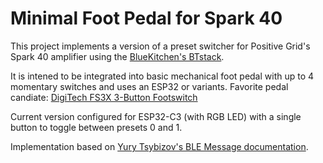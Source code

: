 # Minimal Foot Pedal for Spark 40

This project implements a version of a preset switcher for Positive Grid's Spark 40 amplifier
using the [BlueKitchen's BTstack](https://github.com/bluekitchen/btstack).

It is intened to be integrated into basic mechanical foot pedal with up to 4 momentary switches
and uses an ESP32 or variants. Favorite pedal candiate: 
[DigiTech FS3X 3-Button Footswitch](https://www.digitech.com/foot-controllers/FS3X+3-Button+Footswitch.html)

Current version configured for ESP32-C3 (with RGB LED) with a single button to toggle between presets 0 and 1.

Implementation based on [Yury Tsybizov's BLE Message documentation](https://github.com/jrnelson90/tinderboxpedal/blob/master/src/BLE%20message%20format.md).
